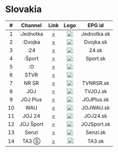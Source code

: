<h1>Slovakia</h1>

| #   | Channel        | Link  | Logo | EPG id |
|:---:|:--------------:|:-----:|:----:|:------:|
| 1   | :Jednotka    | [>](https://menticek.serv00.net/iptv/get.php?x=STV1) | <img height="20" src="https://i.imgur.com/T7EWAe7.png"/> | Jednotka.sk |
| 2   | :Dvojka    | [>](https://menticek.serv00.net/iptv/get.php?x=STV2) | <img height="20" src="https://i.imgur.com/Ksi25UD.png"/> | Dvojka.sk |
| 3   | :24    | [>](https://menticek.serv00.net/iptv/get.php?x=STV24) | <img height="20" src="https://i.imgur.com/sdSsFU0.png"/> | 24.sk |
| 4   | :Šport    | [>](https://menticek.serv00.net/iptv/get.php?x=SPORT) | <img height="20" src="https://i.imgur.com/YzHipRF.png"/> | Sport.sk |
| 5   | :O    | [>](https://menticek.serv00.net/iptv/get.php?x=STV-O) | <img height="20" src="https://i.imgur.com/Nf5gEDc.png"/> |
| 6   | STVR    | [>](https://menticek.serv00.net/iptv/get.php?x=RTVS) | <img height="20" src="https://i.imgur.com/Nf5gEDc.png"/> |
| 7   | NR SR    | [>](https://menticek.serv00.net/iptv/get.php?x=NR_SR) | <img height="20" src="https://i.imgur.com/sPDiS5q.png"/> | TVNRSR.sk |
| 8   | JOJ    | [>](https://live.cdn.joj.sk/live/andromeda/joj-1080.m3u8) | <img height="20" src="https://i.imgur.com/5BAWD0z.png"/> | TVJOJ.sk |
| 9   | JOJ Plus    | [>](https://live.cdn.joj.sk/live/andromeda/plus-1080.m3u8) | <img height="20" src="https://i.imgur.com/fKPliTj.png"/> | JOJPlus.sk |
| 10  | WAU    | [>](https://live.cdn.joj.sk/live/andromeda/wau-1080.m3u8) | <img height="20" src="https://i.imgur.com/wO5ifff.png"/> | JOJWAU.sk |
| 11  | JOJ 24    | [>](https://live.cdn.joj.sk/live/andromeda/joj_news-1080.m3u8) | <img height="20" src="https://i.imgur.com/owEVXRE.png"/> | JOJ24.sk |
| 12  | JOJ Šport    | [>](https://live.cdn.joj.sk/live/andromeda/joj_sport-1080.m3u8) | <img height="20" src="https://i.imgur.com/QWEY2a5.png"/> | JOJSport.sk |
| 13  | Senzi    | [>](http://lb.streaming.sk/senzi/stream/playlist.m3u8) | <img height="20" src="https://i.imgur.com/W82dwzf.png"/> | Senzi.sk |
| 14  | TA3 Ⓢ    | [>](https://menticek.serv00.net/iptv/get.php?x=TA3) | <img height="20" src="https://i.imgur.com/kPFBxc9.png"/> | TA3.sk |
